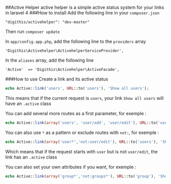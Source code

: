 ##Active Helper
active helper is a simple active status system for your links in laravel 4
###How to install
Add the following line in your `composer.json`
	
	"digithis/activehelper": "dev-master"

Then run `composer update`

In `app/config.app.php`, add the following line to the `providers` array 

	'Digithis\Activehelper\ActivehelperServiceProvider',
	

In the `aliases` array, add the following line

	'Active'  => 'Digithis\Activehelper\ActiveFacade',
	
###How to use
Create a link and its active status

```php
echo Active::link('users', URL::to('users'), 'Show all users');
```
This means that if the current request is `users`, your link `Show all users` will have an `.active` class


You can add several more routes as a first parameter, for exemple :

```php
echo Active::link(array('users', 'user/add', 'user/edit'), URL::to('users'), 'Show all users');
```


You can also use `*` as a pattern or exclude routes with `not:`, for exemple :

```php
echo Active::link(array('user*','not:user/edit'), URL::to('users'), 'Show all users');
```
Which means that if the request starts with `user` but is not `user/edit`, the link has an `.active` class


You can also set your own attributes if you want, for exemple :

```php
echo Active::link(array('group*','not:groups*'), URL::to('group'), 'Show group', array('id' => 'mycustomid'));
```



